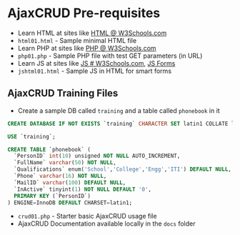 # AjaxCRUD Pre-requisites

* Learn HTML at sites like [HTML @ W3Schools.com](https://www.w3schools.com/html/)
* `html01.html` - Sample minimal HTML file
* Learn PHP at sites like [PHP @ W3Schools.com](https://www.w3schools.com/php/)
* `php01.php` - Sample PHP file with test GET parameters (in URL)
* Learn JS at sites like [JS # W3Schools.com](https://www.w3schools.com/js/), [JS Forms](https://html.form.guide/calculation-forms/simple-html-calculation-form/)
* `jshtml01.html` - Sample JS in HTML for smart forms

## AjaxCRUD Training Files

* Create a sample DB called `training` and a table called `phonebook` in it
```sql
CREATE DATABASE IF NOT EXISTS `training` CHARACTER SET latin1 COLLATE latin1_general_ci;

USE `training`;

CREATE TABLE `phonebook` (
  `PersonID` int(10) unsigned NOT NULL AUTO_INCREMENT,
  `FullName` varchar(50) NOT NULL,
  `Qualifications` enum('School','College','Engg','ITI') DEFAULT NULL,
  `Phone` varchar(16) NOT NULL,
  `MailID` varchar(100) DEFAULT NULL,
  `InActive` tinyint(1) NOT NULL DEFAULT '0',
  PRIMARY KEY (`PersonID`)
) ENGINE=InnoDB DEFAULT CHARSET=latin1;
```
* `crud01.php` - Starter basic AjaxCRUD usage file
* AjaxCRUD Documentation available locally in the `docs` folder
